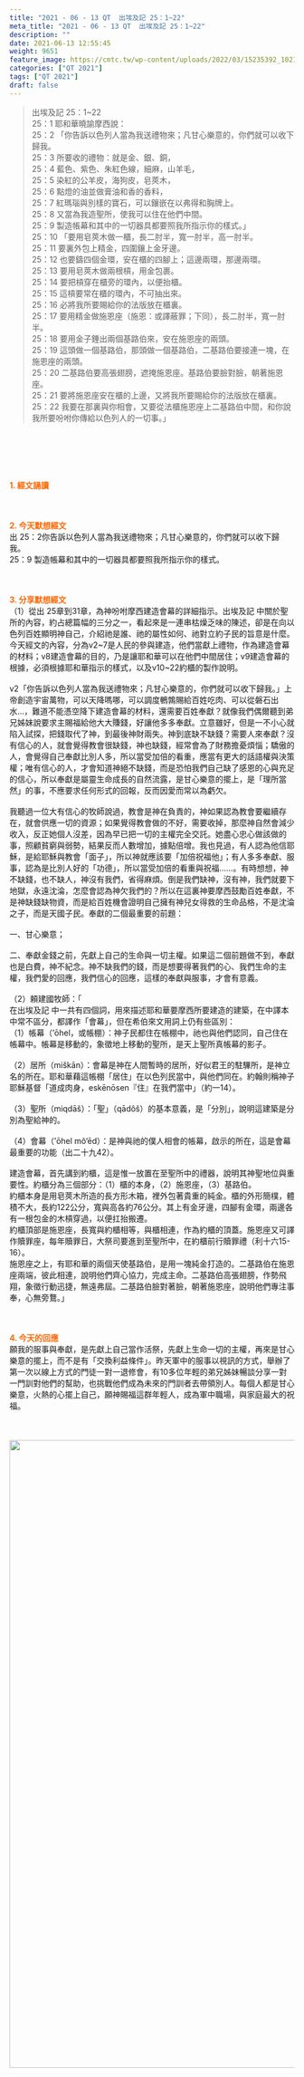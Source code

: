 ```yaml
---
title: "2021 - 06 - 13 QT  出埃及記 25：1~22"
meta_title: "2021 - 06 - 13 QT  出埃及記 25：1~22"
description: ""
date: 2021-06-13 12:55:45
weight: 9651
feature_image: https://cmtc.tw/wp-content/uploads/2022/03/15235392_10211799862337740_180693556567566654_o-1.webp
categories: ["QT 2021"]
tags: ["QT 2021"]
draft: false
---
```


<blockquote>出埃及記 25：1~22<br />
25：1 耶和華曉諭摩西說：<br />
25：2 「你告訴以色列人當為我送禮物來；凡甘心樂意的，你們就可以收下歸我。<br />
25：3 所要收的禮物：就是金、銀、銅，<br />
25：4 藍色、紫色、朱紅色線，細麻，山羊毛，<br />
25：5 染紅的公羊皮，海狗皮，皂莢木，<br />
25：6 點燈的油並做膏油和香的香料，<br />
25：7 紅瑪瑙與別樣的寶石，可以鑲嵌在以弗得和胸牌上。<br />
25：8 又當為我造聖所，使我可以住在他們中間。<br />
25：9 製造帳幕和其中的一切器具都要照我所指示你的樣式。」<br />
25：10 「要用皂莢木做一櫃，長二肘半，寬一肘半，高一肘半。<br />
25：11 要裏外包上精金，四圍鑲上金牙邊。<br />
25：12 也要鑄四個金環，安在櫃的四腳上；這邊兩環，那邊兩環。<br />
25：13 要用皂莢木做兩根槓，用金包裹。<br />
25：14 要把槓穿在櫃旁的環內，以便抬櫃。<br />
25：15 這槓要常在櫃的環內，不可抽出來。<br />
25：16 必將我所要賜給你的法版放在櫃裏。<br />
25：17 要用精金做施恩座（施恩：或譯蔽罪；下同），長二肘半，寬一肘半。<br />
25：18 要用金子錘出兩個基路伯來，安在施恩座的兩頭。<br />
25：19 這頭做一個基路伯，那頭做一個基路伯，二基路伯要接連一塊，在施恩座的兩頭。<br />
25：20 二基路伯要高張翅膀，遮掩施恩座。基路伯要臉對臉，朝著施恩座。<br />
25：21 要將施恩座安在櫃的上邊，又將我所要賜給你的法版放在櫃裏。<br />
25：22 我要在那裏與你相會，又要從法櫃施恩座上二基路伯中間，和你說我所要吩咐你傳給以色列人的一切事。」</blockquote><br />
&nbsp;<br />
<br />
&nbsp;<br />
<br />
<span style="color: #ff6600;"><strong>1. </strong><strong>經文誦讀</strong></span><br />
<br />
<span style="color: #ff6600;"><strong> </strong></span><br />
<br />
<span style="color: #ff6600;"><strong>2. 今天默想</strong><strong>經文<br />
</strong></span>出 25：2你告訴以色列人當為我送禮物來；凡甘心樂意的，你們就可以收下歸我。<br />
25：9 製造帳幕和其中的一切器具都要照我所指示你的樣式。<br />
<br />
&nbsp;<br />
<br />
<span style="color: #ff6600;"><strong>3. 分享默想經文<br />
</strong></span>（1）從出 25章到31章，為神吩咐摩西建造會幕的詳細指示。出埃及記 中關於聖所的內容，約占總篇幅的三分之一，看起來是一連串枯燥乏味的陳述，卻是在向以色列百姓顯明神自己，介紹祂是誰、祂的屬性如何、祂對立約子民的旨意是什麼。今天經文的內容，分為v2~7是人民的參與建造，他們當獻上禮物，作為建造會幕的材料；v8建造會幕的目的，乃是讓耶和華可以在他們中間居住；v9建造會幕的根據，必須根據耶和華指示的樣式，以及v10~22約櫃的製作說明。<br />
<br />
v2「你告訴以色列人當為我送禮物來；凡甘心樂意的，你們就可以收下歸我。」上帝創造宇宙萬物，可以天降嗎哪，可以調度鵪鶉賜給百姓吃肉、可以從磐石出水…，難道不能憑空降下建造會幕的材料，還需要百姓奉獻？就像我們偶爾聽到弟兄姊妹說要求主賜福給他大大賺錢，好讓他多多奉獻。立意雖好，但是一不小心就陷入試探，把錢取代了神，到最後神財兩失。神到底缺不缺錢？需要人來奉獻？沒有信心的人，就會覺得教會很缺錢，神也缺錢，經常會為了財務擔憂煩惱；驕傲的人，會覺得自己奉獻比別人多，所以當受加倍的看重，應當有更大的話語權與決策權；唯有信心的人，才會知道神絕不缺錢，而是恐怕我們自己缺了感恩的心與充足的信心，所以奉獻是屬靈生命成長的自然流露，是甘心樂意的擺上，是「理所當然」的事，不應要求任何形式的回報，反而因愛而常以為虧欠。<br />
<br />
我聽過一位大有信心的牧師說過，教會是神在負責的，神如果認為教會要繼續存在，就會供應一切的資源；如果覺得教會做的不好，需要收掉，那麼神自然會減少收入，反正她個人沒差，因為早已把一切的主權完全交託。她盡心忠心做該做的事，照顧貧窮與弱勢，結果反而人數增加，據點倍增。我也見過，有人認為他信耶穌，是給耶穌與教會「面子」，所以神就應該要「加倍祝福他」；有人多多奉獻、服事，認為是比別人好的「功德」，所以當受加倍的看重與祝福……。有時想想，神不缺錢，也不缺人，神沒有我們，省得麻煩。倒是我們缺神，沒有神，我們就要下地獄，永遠沈淪，怎麼會認為神欠我們的？所以在這裏神要摩西鼓勵百姓奉獻，不是神缺錢缺物資，而是給百姓機會證明自己擁有神兒女得救的生命品格，不是沈淪之子，而是天國子民。奉獻的二個最重要的前題：<br />
<br />
一、甘心樂意；<br />
<br />
二、奉獻金錢之前，先獻上自己的生命與一切主權。如果這二個前題做不到，奉獻也是白費，神不紀念。神不缺我們的錢，而是想要得著我們的心、我們生命的主權，我們愛的回應，我們信心的回應，這樣的奉獻與服事，才會有意義。<br />
<br />
（2）頼建國牧師：「<br />
在出埃及記 中一共有四個詞，用來描述耶和華要摩西所要建造的建築，在中譯本中常不區分，都譯作「會幕」，但在希伯來文用詞上仍有些區別：<br />
（1）帳幕（’ōhel，或帳棚）：神子民都住在帳棚中，祂也與他們認同，自己住在帳幕中。帳幕是移動的，象徵地上移動的聖所，是天上聖所真帳幕的影子。<br />
<br />
（2）居所（miškān）：會幕是神在人間暫時的居所，好似君王的駐驆所，是神立名的所在。耶和華藉這帳棚「居住」在以色列民當中，與他們同在。約翰則稱神子耶穌基督「道成肉身，eskēnōsen『住』在我們當中」（約一14）。<br />
<br />
（3）聖所（miqdāš）：「聖」（qādôš）的基本意義，是「分別」，說明這建築是分別為聖給神的。<br />
<br />
（4）會幕（’ōhel mô‘ēd）：是神與祂的僕人相會的帳幕，啟示的所在，這是會幕最重要的功能（出二十九42）。<br />
<br />
建造會幕，首先講到約櫃，這是惟一放置在至聖所中的禮器，說明其神聖地位與重要性。約櫃分為三個部分：（1）櫃的本身，（2）施恩座，（3）基路伯。<br />
約櫃本身是用皂莢木所造的長方形木箱，裡外包著貴重的純金。櫃的外形簡樸，體積不大，長約122公分，寬與高各約76公分。其上有金牙邊，四腳有金環，兩邊各有一根包金的木槓穿過，以便扛抬搬遷。<br />
約櫃頂部是施恩座，長寬與約櫃相等，與櫃相連，作為約櫃的頂蓋。施恩座又可譯作贖罪座，每年贖罪日，大祭司要進到至聖所中，在約櫃前行贖罪禮（利十六15-16）。<br />
施恩座之上，有耶和華的兩個天使基路伯，是用一塊純金打造的。二基路伯在施恩座兩端，彼此相連，說明他們齊心協力，完成主命。二基路伯高張翅膀，作勢飛翔，象徵行動迅捷，無遠弗屆。二基路伯臉對著臉，朝著施恩座，說明他們專注事奉，心無旁鶩。」<br />
<br />
&nbsp;<br />
<br />
<span style="color: #ff6600;"><strong>4. 今天的回應<br />
</strong></span>願我的服事與奉獻，是先獻上自己當作活祭，先獻上生命一切的主權，再來是甘心樂意的擺上，而不是有「交換利益條件」。昨天軍中的服事以視訊的方式，舉辦了第一次以線上方式的門徒一對一退修會，有10多位年輕的弟兄姊妹暢談分享一對一門訓對他們的幫助，也挑戰他們成為未來的門訓者去帶領別人。每個人都是甘心樂意，火熱的心擺上自己，願神賜福這群年輕人，成為軍中職場，與家庭最大的祝福。<br />
<br />
&nbsp;<br />
<br />
<span style="color: #ff6600;"><strong> <img class="size-full wp-image-9722 aligncenter" src="https://cmtc.tw/wp-content/uploads/2021/06/946523.jpg" alt="" width="1479" height="1109" /></strong></span>
        